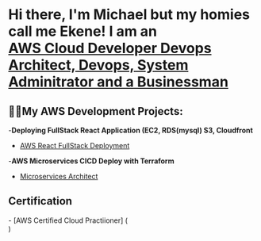 <h1>Hi there, I'm Michael but my homies call me Ekene! I am an <br/><a href="https://github.com/MichaelEkene"> AWS Cloud Developer Devops  Architect, Devops, System Adminitrator and a Businessman</a>  </h1>

<h2>👨‍💻My AWS Development Projects:</h2>

-<b>Deploying FullStack React Application (EC2, RDS(mysql) S3, Cloudfront</b>
 - [AWS React FullStack Deployment](https://github.com/MichaelEkene/AWSReactFullStackDeployment) <b><i></b></i>

-<b>AWS Microservices CICD Deploy with Terraform </b>
 - [Microservices Architect](https://github.com/MichaelEkene/Microservice-CICD-Terraform-Deployment) <b><i></b></i>

 <h2> Certification </h2>
 - [AWS Certified Cloud Practiioner] (<div data-iframe-width="150" data-iframe-height="270" data-share-badge-id="6ef65b04-3588-440d-9bfe-56c81f226565" data-share-badge-host="https://www.credly.com"></div><script type="text/javascript" async src="//cdn.credly.com/assets/utilities/embed.js"></script>) <b><i></b></i>
<!--
**MichaelEkene/MichaelEkene** is a ✨ _special_ ✨ repository because its `README.md` (this file) appears on your GitHub profile.

Here are some ideas to get you started:

- 🔭 I’m currently working on ...
- 🌱 I’m currently learning ...
- 👯 I’m looking to collaborate on ...
- 🤔 I’m looking for help with ...
- 💬 Ask me about ...
- 📫 How to reach me: ...
- 😄 Pronouns: ...
- ⚡ Fun fact: ...
-->
